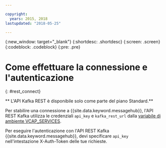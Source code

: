 ```yaml
---

copyright:
  years: 2015, 2018
lastupdated: "2018-05-25"

---
```


{:new_window: target="_blank"}
{:shortdesc: .shortdesc}
{:screen: .screen}
{:codeblock: .codeblock}
{:pre: .pre}

# Come effettuare la connessione e l'autenticazione
{: #rest_connect}

** L'API Kafka REST è disponibile solo come parte del piano Standard.**
<br/>

Per stabilire una connessione a {{site.data.keyword.messagehub}}, l'API REST Kafka utilizza le credenziali <code>api_key</code> e <code>kafka_rest_url</code>
dalla [variabile di ambiente VCAP_SERVICES](/docs/services/EventStreams/eventstreams127.html).

Per eseguire l'autenticazione con l'API REST Kafka {{site.data.keyword.messagehub}}, devi specificare <code>api_key</code> nell'intestazione X-Auth-Token delle tue richieste.
